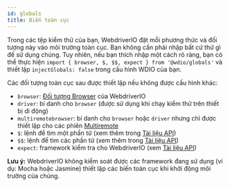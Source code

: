 ```yaml
---
id: globals
title: Biến toàn cục
---
```


Trong các tệp kiểm thử của bạn, WebdriverIO đặt mỗi phương thức và đối tượng này vào môi trường toàn cục. Bạn không cần phải nhập bất cứ thứ gì để sử dụng chúng. Tuy nhiên, nếu bạn thích nhập một cách rõ ràng, bạn có thể thực hiện `import { browser, $, $$, expect } from '@wdio/globals'` và thiết lập `injectGlobals: false` trong cấu hình WDIO của bạn.

Các đối tượng toàn cục sau được thiết lập nếu không được cấu hình khác:

- `browser`: [Đối tượng Browser](https://webdriver.io/docs/api/browser) của WebdriverIO
- `driver`: bí danh cho `browser` (được sử dụng khi chạy kiểm thử trên thiết bị di động)
- `multiremotebrowser`: bí danh cho `browser` hoặc `driver` nhưng chỉ được thiết lập cho các phiên [Multiremote](/docs/multiremote)
- `$`: lệnh để tìm một phần tử (xem thêm trong [Tài liệu API](/docs/api/browser/$))
- `$$`: lệnh để tìm các phần tử (xem thêm trong [Tài liệu API](/docs/api/browser/$$))
- `expect`: framework kiểm tra cho WebdriverIO (xem [Tài liệu API](/docs/api/expect-webdriverio))

__Lưu ý:__ WebdriverIO không kiểm soát được các framework đang sử dụng (ví dụ: Mocha hoặc Jasmine) thiết lập các biến toàn cục khi khởi động môi trường của chúng.
